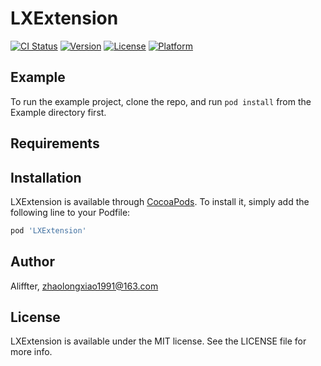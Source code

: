 # LXExtension

[![CI Status](https://img.shields.io/travis/Aliffter/LXExtension.svg?style=flat)](https://travis-ci.org/Aliffter/LXExtension)
[![Version](https://img.shields.io/cocoapods/v/LXExtension.svg?style=flat)](https://cocoapods.org/pods/LXExtension)
[![License](https://img.shields.io/cocoapods/l/LXExtension.svg?style=flat)](https://cocoapods.org/pods/LXExtension)
[![Platform](https://img.shields.io/cocoapods/p/LXExtension.svg?style=flat)](https://cocoapods.org/pods/LXExtension)

## Example

To run the example project, clone the repo, and run `pod install` from the Example directory first.

## Requirements

## Installation

LXExtension is available through [CocoaPods](https://cocoapods.org). To install
it, simply add the following line to your Podfile:

```ruby
pod 'LXExtension'
```

## Author

Aliffter, zhaolongxiao1991@163.com

## License

LXExtension is available under the MIT license. See the LICENSE file for more info.
